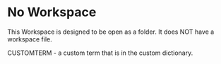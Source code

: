 # No Workspace

This Workspace is designed to be open as a folder. It does NOT have a workspace file.

CUSTOMTERM - a custom term that is in the custom dictionary.
